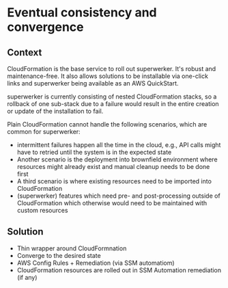 # Eventual consistency and convergence

## Context 

CloudFormation is the base service to roll out superwerker. It's robust and maintenance-free. It also allows solutions to be installable via one-click links and superwerker being available as an AWS QuickStart.

superwerker is currently consisting of nested CloudFormation stacks, so a rollback of one sub-stack due to a failure would result in the entire creation or update of the installation to fail.

Plain CloudFormation cannot handle the following scenarios, which are common for superwerker: 

-  intermittent failures happen all the time in the cloud, e.g., API calls might have to retried until the system is in the expected state
- Another scenario is the deployment into brownfield environment where resources might already exist and manual cleanup needs to be done first
- A third scenario is where existing resources need to be imported into CloudFormation 
- (superwerker) features which need pre- and post-processing outside of CloudFormation which otherwise would need to be maintained with custom resources

## Solution

 - Thin wrapper around CloudFormnation
 - Converge to the desired state
 - AWS Config Rules + Remediation (via SSM automatiom)
 - CloudFormation resources are rolled out in SSM Automation remediation (if any)

